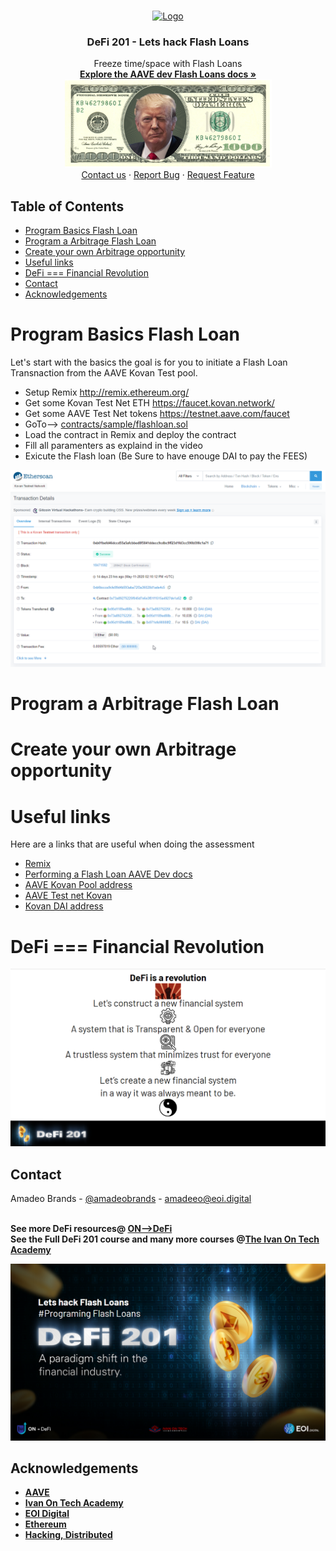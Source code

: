 <!-- PROJECT LOGO -->
<br />
<p align="center">
  <a href="#Program-Basics-Flash-Loan">
    <img src="https://aave.com/static/media/flashLoan.8328cb8b.svg" alt="Logo" width="80" height="80">
  </a>
  <h3 align="center">DeFi 201 - Lets hack Flash Loans</h3>
  <p align="center">
    Freeze time/space with Flash Loans
    <br />
    <a href="https://docs.aave.com/developers/tutorials/performing-a-flash-loan"><strong>Explore the AAVE dev Flash Loans docs »</strong></a>
    <br />
  <a href="https://brrr.money/">
    <img src="images/dollar-trump-defi201.png" alt="Logo">
  </a>

<br />
    <a href="#contact">Contact us</a>
    ·
    <a href="https://github.com/Robsonsjre/FlashloanUsecases/issues">Report Bug</a>
    ·
    <a href="https://github.com/Robsonsjre/FlashloanUsecases/issues">Request Feature</a>
  </p>
</p>



<!-- TABLE OF CONTENTS -->
## Table of Contents
* [Program Basics Flash Loan](#Program-Basics-Flash-Loan)
* [Program a Arbitrage Flash Loan](#Program-Basics-Flash-Loan)
* [Create your own Arbitrage opportunity](#Program-Basics-Flash-Loan)
* [Useful links](#Useful-links)
* [DeFi === Financial Revolution](#Program-Basics-Flash-Loan)
* [Contact](#Program-Basics-Flash-Loan)
* [Acknowledgements](#Program-Basics-Flash-Loan)

<!-- Program Basics Flash Loan -->
# Program Basics Flash Loan
Let's start with the basics the goal is for you to initiate a Flash Loan Transnaction from the AAVE Kovan Test pool.<br>
* Setup Remix http://remix.ethereum.org/
* Get some Kovan Test Net ETH https://faucet.kovan.network/
* Get some AAVE Test Net tokens https://testnet.aave.com/faucet 
* GoTo--> <a href="https://github.com/Robsonsjre/FlashloanUsecases/blob/master/contracts/sample/flashloan.sol">contracts/sample/flashloan.sol</a> 
* Load the contract in Remix and deploy the contract
* Fill all paramenters as explaind in the video
* Exicute the Flash loan (Be Sure to have enouge DAI to pay the FEES)

[![Product Name Screen Shot][product-screenshot]](#Program-Basics-Flash-Loan)

# Program a Arbitrage Flash Loan




# Create your own Arbitrage opportunity




# Useful links
Here are a links that are useful when doing the assessment
* [Remix](https://remix.ethereum.org/)
* [Performing a Flash Loan AAVE Dev docs](https://docs.aave.com/developers/tutorials/performing-a-flash-loan)
* [AAVE Kovan Pool address](https://kovan.etherscan.io/address/0x95d1189ed88b380e319df73ff00e479fcc4cfa45)
* [AAVE Test net Kovan](https://testnet.aave.com/home)
* [Kovan DAI address](https://kovan.etherscan.io/address/0xFf795577d9AC8bD7D90Ee22b6C1703490b6512FD)

<!-- DeFi === Financial Revolution -->
# DeFi === Financial Revolution
[![DeFi === Financial Revolution]](https://academy.ivanontech.com/a/27786/UHnVvoMT)

<!-- CONTACT -->
## Contact

Amadeo Brands - [@amadeobrands](https://twitter.com/amadeobrands) - amadeeo@eoi.digital<br>




<br><strong>See more DeFi resources@ [ON-->DeFi](https://transform.eoi.digital/on-defi/)
</stong><br>
<strong>See the Full DeFi 201 course and many more courses @[The Ivan On Tech Academy](https://academy.ivanontech.com/a/17936/UHnVvoMT)<br>

[![banner][banner]](https://academy.ivanontech.com/a/27786/UHnVvoMT)



<!-- ACKNOWLEDGEMENTS -->
## Acknowledgements
* [AAVE](https://aave.com/)
* [Ivan On Tech Academy](https://academy.ivanontech.com/a/27786/UHnVvoMT)
* [EOI Digital](https://www.eoi.digital/)
* [Ethereum](https://ethereum.org/)
* [Hacking, Distributed](https://hackingdistributed.com/2020/03/11/flash-loans/)

<!-- MARKDOWN LINKS & IMAGES -->
<!-- https://www.markdownguide.org/basic-syntax/#reference-style-links -->
[product-screenshot]: images/screenshot.png
[banner]: images/defi-201-banner.png
[dollar-trump]: images/dollar-trump-defi201.png
[DeFi === Financial Revolution]: images/financial-revolution-DeFi201.png
